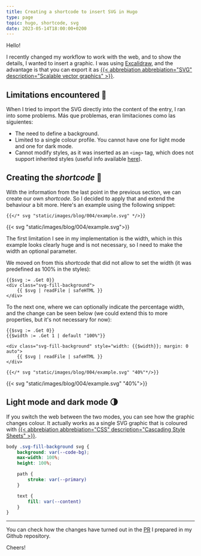```yaml
---
title: Creating a shortcode to insert SVG in Hugo
type: page
topic: hugo, shortcode, svg
date: 2023-05-14T18:00:00+0200
---
```


Hello!

I recently changed my workflow to work with the web, and to show the details, I wanted to insert a graphic. I was using [Excalidraw](https://excalidraw.com), and the advantage is that you can export it as [{{< abbrebiation abbrebiation="SVG" description="Scalable vector graphics" >}}](https://www.w3.org/Graphics/SVG/).

## Limitations encountered 🚧

When I tried to import the SVG directly into the content of the entry, I ran into some problems. Más que problemas, eran limitaciones como las siguientes:

* The need to define a background.
* Limited to a single colour profile. You cannot have one for light mode and one for dark mode.
* Cannot modify styles, as it was inserted as an `<img>` tag, which does not support inherited styles (useful info available [here](https://discourse.gohugo.io/t/solved-inject-an-svg-file-into-my-html/7446/9)).

## Creating the *shortcode* 🥾

With the information from the last point in the previous section, we can create our own *shortcode*. So I decided to apply that and extend the behaviour a bit more. Here's an example using the following snippet:

```
{{</* svg "static/images/blog/004/example.svg" */>}}
```

{{< svg "static/images/blog/004/example.svg">}}

The first limitation I see in my implementation is the width, which in this example looks clearly huge and is not necessary, so I need to make the width an optional parameter.

We moved on from this *shortcode* that did not allow to set the width (it was predefined as 100% in the styles):
```
{{$svg := .Get 0}}
<div class="svg-fill-background">
    {{ $svg | readFile | safeHTML }}
</div>
```
To the next one, where we can optionally indicate the percentage width, and the change can be seen below (we could extend this to more properties, but it's not necessary for now):

```
{{$svg := .Get 0}}
{{$width := .Get 1 | default "100%"}}

<div class="svg-fill-background" style="width: {{$width}}; margin: 0 auto">
    {{ $svg | readFile | safeHTML }}
</div>
```

```
{{</* svg "static/images/blog/004/example.svg" "40%"*/>}}
```

{{< svg "static/images/blog/004/example.svg" "40%">}}

## Light mode and dark mode 🌗

If you switch the web between the two modes, you can see how the graphic changes colour. It actually works as a single SVG graphic that is coloured with [{{< abbrebiation abbrebiation="CSS" description="Cascading Style Sheets" >}}](https://www.w3.org/Style/CSS/).

```scss
body .svg-fill-background svg {
    background: var(--code-bg);
    max-width: 100%;
    height: 100%;

    path {
        stroke: var(--primary)
    }

    text {
        fill: var(--content)
    }
}
```

----

You can check how the changes have turned out in the [PR](https://github.com/jesusfj710/jesusfj710-hugo/pull/28) I prepared in my Github repository.

Cheers!
